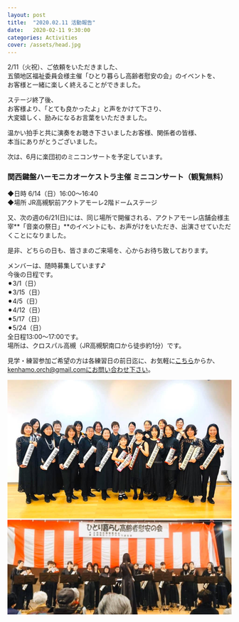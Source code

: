 ```yaml
---
layout: post
title:  "2020.02.11 活動報告"
date:   2020-02-11 9:30:00
categories: Activities
cover: /assets/head.jpg
---
```

2/11（火祝）、ご依頼をいただきました、  
五領地区福祉委員会様主催「ひとり暮らし高齢者慰安の会」のイベントを、  
お客様と一緒に楽しく終えることができました。  
  
ステージ終了後、  
お客様より、「とても良かったよ」と声をかけて下さり、  
大変嬉しく、励みになるお言葉をいただきました。  

温かい拍手と共に演奏をお聴き下さいましたお客様、関係者の皆様、  
本当にありがとうございました。  
  
次は、6月に楽団初のミニコンサートを予定しています。  
  
### 関西鍵盤ハーモニカオーケストラ主催 ミニコンサート（観覧無料）  
◆日時 6/14（日）16:00〜16:40  
◆場所 JR高槻駅前アクトアモーレ2階ドームステージ  

又、次の週の6/21(日)には、同じ場所で開催される、アクトアモーレ店舗会様主宰**「音楽の祭日」**のイベントにも、お声がけをいただき、出演させていただくことになりました。  
  
是非、どちらの日も、皆さまのご来場を、心からお待ち致しております。  
  
メンバーは、随時募集しています♪  
今後の日程です。  
⚫︎3/1（日）  
⚫︎3/15（日）  
⚫︎4/5（日）  
⚫︎4/12（日）  
⚫︎5/17（日）  
⚫︎5/24（日）  
全日程13:00〜17:00です。  
場所は、クロスパル高槻（JR高槻駅南口から徒歩約1分）です。  
  
見学・練習参加ご希望の方は各練習日の前日迄に、お気軽に[こちら](https://docs.google.com/forms/d/e/1FAIpQLSeOdIlDB3uChvhrr9F543WjyJz2orR1FHCYdYVnwKcQU6wVcg/viewform)からか、kenhamo.orch@gmail.comにお問い合わせ下さい。
  
  
<img border="0" src="/assets/20200211-1.jpg">  
<img border="0" src="/assets/20200211-2.jpg">  

